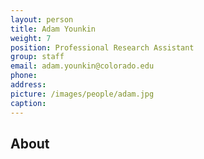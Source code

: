 ```yaml
---
layout: person
title: Adam Younkin
weight: 7
position: Professional Research Assistant
group: staff
email: adam.younkin@colorado.edu
phone:
address:
picture: /images/people/adam.jpg
caption:  
---
```



## About
